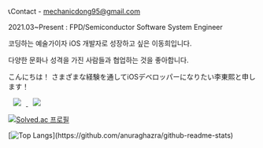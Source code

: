 
📞Contact - mechanicdong95@gmail.com



2021.03~Present : FPD/Semiconductor Software System Engineer

코딩하는 예술가이자 iOS 개발자로 성장하고 싶은 이동희입니다.



다양한 문화나 성격을 가진 사람들과 협업하는 것을 좋아합니다.



こんにちは！
さまざまな経験を通してiOSデベロッパーになりたい李東熙と申します！

<a href="https://velog.io/@iseeu95">
<img src="http://img.shields.io/badge/-Velog-222222?style=flat&logo=VectorLogoZone&link=https://velog.io/@iseeu95"style="height:auto;margin-left:10px;margin-right:10px;"/>
</a>

<a href="https://www.instagram.com/if_u_20s/">
    <img 
        src="http://img.shields.io/badge/-Instagram-222222?style=flat&logo=Instagram&link=https://www.instagram.com/if_u_20s/"
        style="height : auto; margin-left : 10px; margin-right : 10px;"/>
</a>



[![Solved.ac 프로필](http://mazassumnida.wtf/api/v2/generate_badge?boj=mechanicdong)](https://solved.ac/mechanicdong)

[![Top Langs](https://github-readme-stats.vercel.app/api/top-langs/?username=mechanicdong&layout=compact&theme=nightowl&langs_count=8&style="max-width:100%;")](https://github.com/anuraghazra/github-readme-stats)

